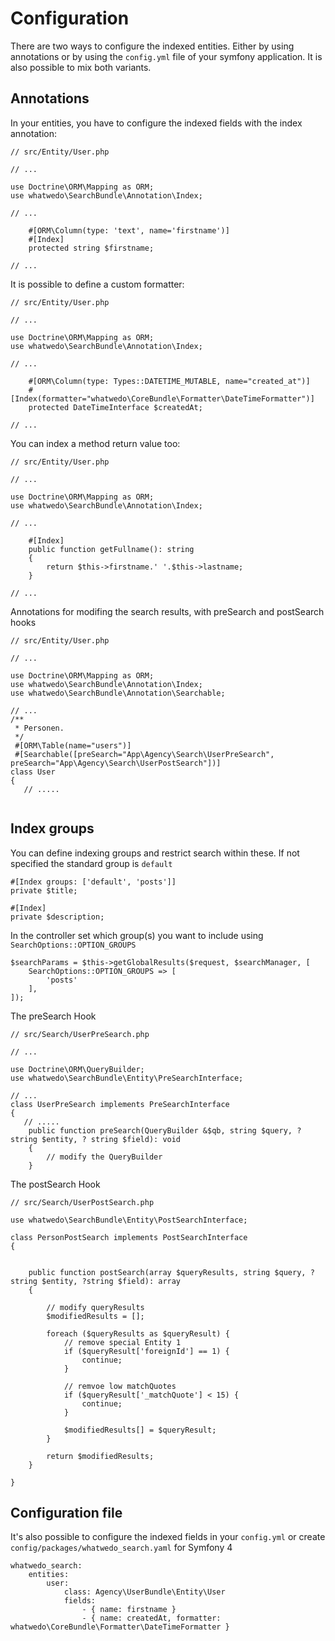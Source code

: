 # Configuration

There are two ways to configure the indexed entities. Either by using annotations or by using the `config.yml` file of your symfony application. It is also possible to mix both variants.

## Annotations

In your entities, you have to configure the indexed fields with the index annotation:

```
// src/Entity/User.php

// ...

use Doctrine\ORM\Mapping as ORM;
use whatwedo\SearchBundle\Annotation\Index;

// ...

    #[ORM\Column(type: 'text', name='firstname')]
    #[Index]
    protected string $firstname;
    
// ...
```

It is possible to define a custom formatter:

```
// src/Entity/User.php

// ...

use Doctrine\ORM\Mapping as ORM;
use whatwedo\SearchBundle\Annotation\Index;

// ...

    #[ORM\Column(type: Types::DATETIME_MUTABLE, name="created_at")]
    #[Index(formatter="whatwedo\CoreBundle\Formatter\DateTimeFormatter")]
    protected DateTimeInterface $createdAt;
    
// ...
```

You can index a method return value too:

```
// src/Entity/User.php

// ...

use Doctrine\ORM\Mapping as ORM;
use whatwedo\SearchBundle\Annotation\Index;

// ...

    #[Index]
    public function getFullname(): string
    {
        return $this->firstname.' '.$this->lastname;
    }
    
// ...
```

Annotations for modifing the search results, with preSearch and postSearch hooks

```
// src/Entity/User.php

// ...

use Doctrine\ORM\Mapping as ORM;
use whatwedo\SearchBundle\Annotation\Index;
use whatwedo\SearchBundle\Annotation\Searchable;

// ...
/**
 * Personen.
 */
 #[ORM\Table(name="users")]
 #[Searchable([preSearch="App\Agency\Search\UserPreSearch", preSearch="App\Agency\Search\UserPostSearch"])]
class User
{
   // .....
    

```

## Index groups

You can define indexing groups and restrict search within these. If not specified the standard group is ```default```

```
#[Index groups: ['default', 'posts']]
private $title;

#[Index]
private $description;
```

In the controller set which group(s) you want to include using ```SearchOptions::OPTION_GROUPS```

```
$searchParams = $this->getGlobalResults($request, $searchManager, [
    SearchOptions::OPTION_GROUPS => [
        'posts'
    ],
]);
```


The preSearch Hook 
```
// src/Search/UserPreSearch.php

// ...

use Doctrine\ORM\QueryBuilder;
use whatwedo\SearchBundle\Entity\PreSearchInterface;

// ...
class UserPreSearch implements PreSearchInterface
{
   // .....
    public function preSearch(QueryBuilder &$qb, string $query, ? string $entity, ? string $field): void
    {
        // modify the QueryBuilder
    }    

```


The postSearch Hook 
```
// src/Search/UserPostSearch.php

use whatwedo\SearchBundle\Entity\PostSearchInterface;

class PersonPostSearch implements PostSearchInterface
{


    public function postSearch(array $queryResults, string $query, ?string $entity, ?string $field): array
    {

        // modify queryResults
        $modifiedResults = [];

        foreach ($queryResults as $queryResult) {
            // remove special Entity 1
            if ($queryResult['foreignId'] == 1) {
                continue;
            }

            // remvoe low matchQuotes
            if ($queryResult['_matchQuote'] < 15) {
                continue;
            }

            $modifiedResults[] = $queryResult;
        }

        return $modifiedResults;
    }

}

```




## Configuration file

It's also possible to configure the indexed fields in your `config.yml` 
or create `config/packages/whatwedo_search.yaml` for Symfony 4

```
whatwedo_search:
    entities:
        user:
            class: Agency\UserBundle\Entity\User
            fields:
                - { name: firstname }
                - { name: createdAt, formatter: whatwedo\CoreBundle\Formatter\DateTimeFormatter }
```

